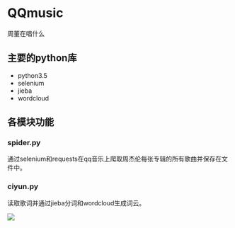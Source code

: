 # QQmusic
周董在唱什么

## 主要的python库

- python3.5
- selenium
- jieba
- wordcloud

## 各模块功能

### spider.py
通过selenium和requests在qq音乐上爬取周杰伦每张专辑的所有歌曲并保存在文件中。

### ciyun.py
读取歌词并通过jieba分词和wordcloud生成词云。

![](/home/cd/spider/QQmusic/1.png)
